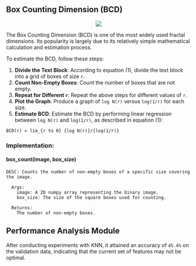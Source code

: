 ## Box Counting Dimension (BCD)
<p align="center">
  <img src="https://github.com/Omar-Said-4/Arabic_OFR/assets/87082462/f17a76eb-df50-4055-89d7-2f372d5cb3c4">
</p>
The Box Counting Dimension (BCD) is one of the most widely used fractal dimensions. Its popularity is largely due to its relatively simple mathematical calculation and estimation process.

To estimate the BCD, follow these steps:

1. **Divide the Text Block**: According to equation (1), divide the text block into a grid of boxes of size `r`.
2. **Count Non-Empty Boxes**: Count the number of boxes that are not empty.
3. **Repeat for Different `r`**: Repeat the above steps for different values of `r`.
4. **Plot the Graph**: Produce a graph of `log N(r)` versus `log(1/r)` for each size.
5. **Estimate BCD**: Estimate the BCD by performing linear regression between `log N(r)` and `log(1/r)`, as described in equation (1):

`BCD(r) = lim_{r to 0} {log N(r)}/{log(1/r)}`

### Implementation:
#### box_count(image, box_size)
```
DESC: Counts the number of non-empty boxes of a specific size covering the image.

```
```
  Args:
    image: A 2D numpy array representing the binary image.
    box_size: The size of the square boxes used for counting.
```
```
  Returns:
    The number of non-empty boxes.
```

## Performance Analysis Module

After conducting experiments with KNN, it attained an accuracy of `45.4%` on the validation data, indicating that the current set of features may not be optimal.
